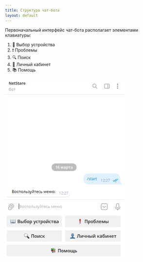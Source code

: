 ```yaml
---
title: Структура чат-бота
layout: default
---
```


Первоначальный интерфейс чат-бота располагает элементами клавиатуры:
1. 📖 Выбор устройства
2. ❗ Проблемы
3. 🔍 Поиск
4. 👤 Личный кабинет
5. 📚 Помощь

![screenshot](../images/start.png)